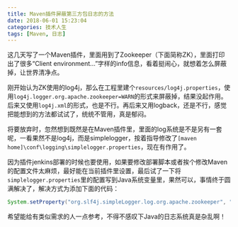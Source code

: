 ```yaml
---
title: Maven插件屏蔽第三方包日志的方法
date: 2018-06-01 15:23:04
categories: 技术人生
tags: [Maven, 日志]
---
```


这几天写了一个Maven插件，里面用到了Zookeeper（下面简称ZK），里面打印出了很多“Client environment...”字样的info信息，看着挺闹心，就想着怎么屏蔽掉，让世界清净点。

<!-- more -->

刚开始认为ZK使用的log4j，那么在工程里建个`resources/log4j.properties`，使用`log4j.logger.org.apache.zookeeper=WARN`的形式来屏蔽掉，结果没起作用。后来又使用`log4j.xml`的形式，也是不行。再后来又用logback，还是不行，感觉把能想到的方法都试试了，统统不管用，真是郁闷。

将要放弃时，忽然想到既然是在Maven插件里，里面的log系统是不是另有一套呢，一看果然不是log4j，而是simplelogger，按着指导修改了`[maven home]\conf\logging\simplelogger.properties`，现在有作用了。

因为插件jenkins部署的时候也要使用，如果要修改部署脚本或者挨个修改Maven的配置文件太麻烦，最好能在当前插件里设置，最后试了一下将`simplelogger.properties`里的配置写到Java系统变量里，果然可以，事情终于圆满解决了，解决方式为添加下面的代码：

```java
System.setProperty("org.slf4j.simpleLogger.log.org.apache.zookeeper", "warn");
```

希望能给有类似需求的人一点参考，不得不感叹下Java的日志系统真是杂乱啊！
